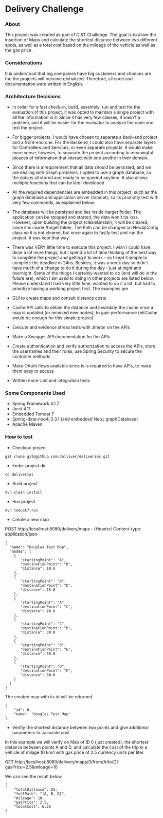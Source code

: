 # Delivery Challenge

### About

This project was created as part of CI&T Challenge.
The goal is to allow the insertion of Maps and calculate the shortest distance between two different spots, as well as a total cost based on the mileage of the vehicle as well as the gas price.

### Considerations

It is understood that big companies have big customers and chances are the the projects will become globalized. Therefore, all code and documentation were written in English.

### Architecture Decisions

- In order for a fast check-in, build, assembly, run and test for the evaluation of this project, it was opted to maintain a single project with all the information in it. Since it has very few classes, it wasn't a problem, and it will be easier for the evaluator to analyze the code and test the project.

- For bigger projects, I would have chosen to separate a back-end project and a front-end one. For the Backend, I could also have separate layers for Controllers and Services, or even separate projects. It would make more sense, however, to separate the project according to meaningful pieaces of information that interact with one anothe in their domain.

- Since there is a requirement that all data should be persisted, and we are dealing with Graph problems, I opted to use a graph database, so the data is all stored and ready to be queried anytime. It also allows multiple functions that can be later developed.

- All the required dependencies are embedded in this project, such as the graph database and application server (tomcat), so its promptly test with very few commands, as explained below.

- The database will be persisted and lies inside /target folder. The application can be stopped and started, the data won't be loss. However, upon building the project (clean&install), it will be cleared, since it is inside /target folder. The Path can be changed on Neo4jConfig class so it is not cleared, but once again to fastly test and run the project, it was kept that way.

- There was VERY little time to execute this project. I wish I could have done a lot more things, but I spend a lot of time thinking of the best way to complete the project and getting it to work - so I kept it simple to complete the deadline in 24hs. Besides, it was a week day so didn't have much of a change to do it during the day - just at night and overnight.
Some of the things I certainly wanted to do (and will do in the future are), which I am used to doing in other projects are listed below. Please understand I had very little time, wanted to do it a lot, but had to prioritize having a working project first. The examples are
- GUI to create maps and consult distance costs
- Cache API calls to obtain the distance and invalidate the cache once a map is updated (or received new nodes), to gain performance  (ehCache would be enough for this simple project)
- Execute and evidence stress tests with Jmeter on the APIs
- Make a Swagger API documentation for the APIs
- Create authentication and verify authorization to access the APIs, store the usernames and their roles, use Spring Security to secure the controller methods
- Make OAuth flows available since is is required to have APIs, to make them easy to access
- Written more Unit and integration tests

### Some Components Used
- Spring Framework 4.1.7
- Junit  4.11
- Embedded Tomcat 7
- Spring-data-neo4j 3.3.1  (and embedded NeoJ graphDatabase)
- Apache Maven


### How to test
- Checkout project
```
git clone git@github.com:dolliver/deliveries.git
```

- Ender project dir
```
cd deliveries
```

- Build project
```
mvn clean install
```

- Run project
```
mvn tomcat7:run
```

- Create a new map

POST http://localhost:8080/delivery/maps  -  (Header) Content-type: application/json
```
{
  "name": "Douglas Test Map",
  "nodes": [
    {
       "startingPoint": "A",
       "destinationPoint": "B",
       "distance": 10.0
    },
    {
       "startingPoint": "B",
       "destinationPoint": "D",
       "distance": 15.0
    },
    {
       "startingPoint": "A",
       "destinationPoint": "C",
       "distance": 20.0
    },
    {
       "startingPoint": "C",
       "destinationPoint": "D",
       "distance": 30.0
    },
    {
       "startingPoint": "B",
       "destinationPoint": "E",
       "distance": 50.0
    },   
    {
       "startingPoint": "D",
       "destinationPoint": "E",
       "distance": 30.0
    }        
  ]
}
```

The created map with its id will be returned

```
{
    "id": 0,
    "name": "Douglas Test Map"
}
```

- Verifiy the shortest distance between two points and give additional parameters to calculate cost

In this example we will verify on Map of ID 0  (just created), the shortest distance between points A and D, and calculate the cost of the trip in a vehicle of milage 10 km/l with gas price of 2.5 currency units per liter.

GET http://localhost:8080/delivery/maps/0/from/A/to/D?gasPrice=2.5&mileage=10

We can see the result below

```
{
    "totalDistance": 25,
    "fullPath": "[A, B, D]",
    "mileage": 10,
    "gasPrice": 2.5,
    "totalCost": 6.25
}
```


